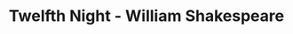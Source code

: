 ---
layout: production
title: Twelfth Night - William Shakespeare

dates: June 22 to June 24, 2012
location: Act One Studios - Chicago

synopsis: Twins Viola and Sebastian are separated at shipwreck and land on Illyria. Viola disguises herself as a boy and falls into a love triangle among Duke Orsino and Olivia. Sebastian is rescued by Antonio who loves him fiercely. This comedy has drunken revelries and mistaken identities set during the rock and roll 1950s.
production:
  - name: Laura Sturm
    title: Director
  - name: David Hathway
    title: Assistant Director/Musical Director
  - name: Angeli Primlani
    title: Stage Manager
    bio_url: http://accidentalshakespeare.com/company/angeli_primlani
  - name: Mike Evans, Ryan Swikle, Angeli Primlani, David Hathway
    title: Musicians
  - name: Gary Henderson
    title: Fight Choreographer
  - name: Jim Campbell
    title: Front of House
  - name: Julia Kessler/Sherry Legare
    title: Catering
  - name: Ben Aldred/Ryan Simmons
    title: Marketing

cast:
- actor: Julia Kessler
  role: Andrew Aguecheek
  actor_bio_url: http://accidentalshakespeare.com/company/julia_kessler
- actor: Katie Suffern
  role: Viola

- actor: Kelly Lynn Hogan
  role: Maria
- actor: Laura Sturm
  role: Olivia
- actor: Ryan Swikle
  role: Toby
- actor: David Hathway
  role: Feste
- actor: David Fehr
  role: Orsino
- actor: Eric Casady
  role: Sebastian/Valentine
- actor: Geoff Zimmerman
  role: Captain/Priest/Officer
- actor: Anne Thompson
  role: Malvolio
- actor: Gary Henderson
  role: Antonio
- actor: Sherry Legare
  role: Fabian
  actor_bio_url: http://accidentalshakespeare.com/company/sherry_legare

---